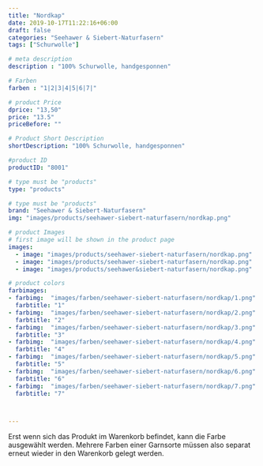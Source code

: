 ```yaml
---
title: "Nordkap"
date: 2019-10-17T11:22:16+06:00
draft: false
categories: "Seehawer & Siebert-Naturfasern"
tags: ["Schurwolle"]

# meta description
description : "100% Schurwolle, handgesponnen"

# Farben
farben : "1|2|3|4|5|6|7|"

# product Price
dprice: "13,50"
price: "13.5"
priceBefore: ""

# Product Short Description
shortDescription: "100% Schurwolle, handgesponnen"

#product ID
productID: "8001"

# type must be "products"
type: "products"

# type must be "products"
brand: "Seehawer & Siebert-Naturfasern"
img: "images/products/seehawer-siebert-naturfasern/nordkap.png"   

# product Images
# first image will be shown in the product page
images:
  - image: "images/products/seehawer-siebert-naturfasern/nordkap.png"
  - image: "images/products/seehawer-siebert-naturfasern/nordkap.png"
  - image: "images/products/seehawer&siebert-naturfasern/nordkap.png"

# product colors
farbimages:
- farbimg:  "images/farben/seehawer-siebert-naturfasern/nordkap/1.png"	
  farbtitle: "1"
- farbimg:  "images/farben/seehawer-siebert-naturfasern/nordkap/2.png"	
  farbtitle: "2"
- farbimg:  "images/farben/seehawer-siebert-naturfasern/nordkap/3.png"	
  farbtitle: "3"
- farbimg:  "images/farben/seehawer-siebert-naturfasern/nordkap/4.png"	
  farbtitle: "4"
- farbimg:  "images/farben/seehawer-siebert-naturfasern/nordkap/5.png"	
  farbtitle: "5"
- farbimg:  "images/farben/seehawer-siebert-naturfasern/nordkap/6.png"	
  farbtitle: "6"
- farbimg:  "images/farben/seehawer-siebert-naturfasern/nordkap/7.png"	
  farbtitle: "7"



---
```


Erst wenn sich das Produkt im Warenkorb befindet, kann die Farbe ausgewählt werden.
Mehrere Farben einer Garnsorte müssen also separat erneut wieder in den Warenkorb gelegt werden.
